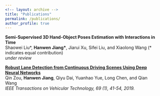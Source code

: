 ```yaml
---
<!-- layout: archive -->
title: "Publications"
permalink: /publications/
author_profile: true
---
```


<b>Semi-Supervised 3D Hand-Object Poses Estimation with Interactions in Time</b> <br>
Shaowei Liu*, <b>Hanwen Jiang*</b>, Jiarui Xu, Sifei Liu, and Xiaolong Wang (* indicates equal contribution) <br>
<i>under review</i>

<b>[Robust Lane Detection from Continuous Driving Scenes Using Deep Neural Networks](https://arxiv.org/pdf/1903.02193.pdf)</b> <br>
Qin Zou, <b>Hanwen Jiang</b>, Qiyu Dai, Yuanhao Yue, Long Chen, and Qian Wang<br>
<i>IEEE Transactions on Vehicular Technology, 69 (1), 41-54, 2019.</i>



